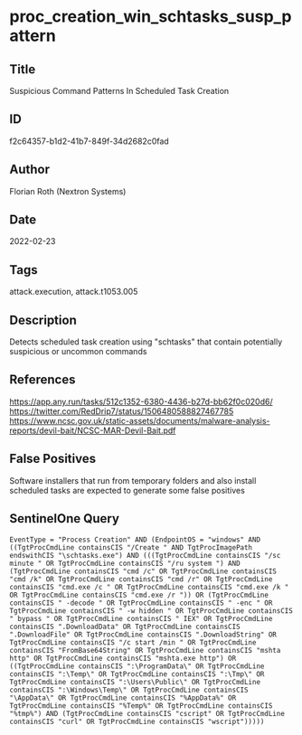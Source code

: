 # proc_creation_win_schtasks_susp_pattern

## Title
Suspicious Command Patterns In Scheduled Task Creation

## ID
f2c64357-b1d2-41b7-849f-34d2682c0fad

## Author
Florian Roth (Nextron Systems)

## Date
2022-02-23

## Tags
attack.execution, attack.t1053.005

## Description
Detects scheduled task creation using "schtasks" that contain potentially suspicious or uncommon commands

## References
https://app.any.run/tasks/512c1352-6380-4436-b27d-bb62f0c020d6/
https://twitter.com/RedDrip7/status/1506480588827467785
https://www.ncsc.gov.uk/static-assets/documents/malware-analysis-reports/devil-bait/NCSC-MAR-Devil-Bait.pdf

## False Positives
Software installers that run from temporary folders and also install scheduled tasks are expected to generate some false positives

## SentinelOne Query
```
EventType = "Process Creation" AND (EndpointOS = "windows" AND ((TgtProcCmdLine containsCIS "/Create " AND TgtProcImagePath endswithCIS "\schtasks.exe") AND (((TgtProcCmdLine containsCIS "/sc minute " OR TgtProcCmdLine containsCIS "/ru system ") AND (TgtProcCmdLine containsCIS "cmd /c" OR TgtProcCmdLine containsCIS "cmd /k" OR TgtProcCmdLine containsCIS "cmd /r" OR TgtProcCmdLine containsCIS "cmd.exe /c " OR TgtProcCmdLine containsCIS "cmd.exe /k " OR TgtProcCmdLine containsCIS "cmd.exe /r ")) OR (TgtProcCmdLine containsCIS " -decode " OR TgtProcCmdLine containsCIS " -enc " OR TgtProcCmdLine containsCIS " -w hidden " OR TgtProcCmdLine containsCIS " bypass " OR TgtProcCmdLine containsCIS " IEX" OR TgtProcCmdLine containsCIS ".DownloadData" OR TgtProcCmdLine containsCIS ".DownloadFile" OR TgtProcCmdLine containsCIS ".DownloadString" OR TgtProcCmdLine containsCIS "/c start /min " OR TgtProcCmdLine containsCIS "FromBase64String" OR TgtProcCmdLine containsCIS "mshta http" OR TgtProcCmdLine containsCIS "mshta.exe http") OR ((TgtProcCmdLine containsCIS ":\ProgramData\" OR TgtProcCmdLine containsCIS ":\Temp\" OR TgtProcCmdLine containsCIS ":\Tmp\" OR TgtProcCmdLine containsCIS ":\Users\Public\" OR TgtProcCmdLine containsCIS ":\Windows\Temp\" OR TgtProcCmdLine containsCIS "\AppData\" OR TgtProcCmdLine containsCIS "%AppData%" OR TgtProcCmdLine containsCIS "%Temp%" OR TgtProcCmdLine containsCIS "%tmp%") AND (TgtProcCmdLine containsCIS "cscript" OR TgtProcCmdLine containsCIS "curl" OR TgtProcCmdLine containsCIS "wscript")))))

```